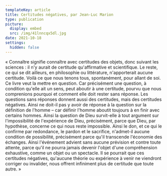 ```yaml
---
templateKey: article
title: Certitudes négatives, par Jean-Luc Marion
type: publication
picture:
  display: embed
  src: /img/41lnncqx5dl.jpg
date: 2021-10-18
settings:
  hidden: false
---
```

« Connaître signifie connaître avec certitudes des objets, donc suivant les sciences : il n'y aurait de certitude qu'affirmative et scientifique. Le reste, ce qui se dit ailleurs, en philosophie ou littérature, n'apporterait aucune certitude. Voilà ce que nous tenons tous, spontanément, pour allant de soi. Ce livre veut la mettre en question. Car précisément une question, à condition qu'elle ait un sens, peut aboutir à une certitude, pourvu que nous comprenions pourquoi et comment elle doit rester sans réponse. Les questions sans réponses donnent aussi des certitudes, mais des certitudes négatives. Ainsi ne doit-il pas y avoir de réponse à la question sur la définition de l'homme – car définir l'homme aboutit toujours à en finir avec certains hommes. Ainsi la question de Dieu survit-elle à tout argument sur l'impossibilité de l'expérience de Dieu, précisément, parce que Dieu, par hypothèse, concerne ce qui nous reste impossible. Ainsi le don, et ce qui le confirme par redondance, le pardon et le sacrifice, n'admet-il aucune condition de possibilité, précisément parce qu'il transcende l'économie des échanges. Ainsi l'événement advient sans aucune prévision et contre toute attente, parce qu'il ne pourra jamais devenir l'objet d'une compréhension exhaustive, comme un objet ou un spectacle. Il se pourrait que ces certitudes négatives, qu'aucune théorie ou expérience à venir ne viendront corriger ou invalider, nous offrent infiniment plus de certitude que toute autre. »